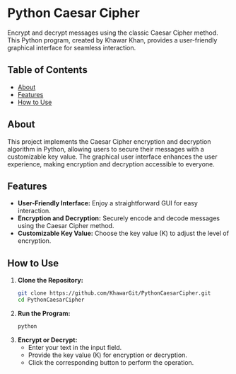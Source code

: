 # Python Caesar Cipher

Encrypt and decrypt messages using the classic Caesar Cipher method. This Python program, created by Khawar Khan, provides a user-friendly graphical interface for seamless interaction.

## Table of Contents

- [About](#about)
- [Features](#features)
- [How to Use](#how-to-use)
  
## About

This project implements the Caesar Cipher encryption and decryption algorithm in Python, allowing users to secure their messages with a customizable key value. The graphical user interface enhances the user experience, making encryption and decryption accessible to everyone.

## Features

- **User-Friendly Interface:** Enjoy a straightforward GUI for easy interaction.
- **Encryption and Decryption:** Securely encode and decode messages using the Caesar Cipher method.
- **Customizable Key Value:** Choose the key value (K) to adjust the level of encryption.

## How to Use

1. **Clone the Repository:**
   ```bash
   git clone https://github.com/KhawarGit/PythonCaesarCipher.git
   cd PythonCaesarCipher
2. **Run the Program:**
   ```bash
   python
3. **Encrypt or Decrypt:**
    * Enter your text in the input field.
    * Provide the key value (K) for encryption or decryption.
    * Click the corresponding button to perform the operation.
